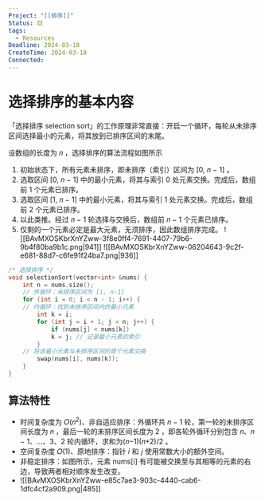 ```yaml
---
Project: "[[排序]]"
Status: 🟨
tags:
  - Resources
Deadline: 2024-03-18
CreateTime: 2024-03-18
Connected:
---
```

# 选择排序的基本内容

「选择排序 selection sort」的工作原理非常直接：开启一个循环，每轮从未排序区间选择最小的元素，将其放到已排序区间的末尾。

设数组的长度为 𝑛 ，选择排序的算法流程如图所示
1. 初始状态下，所有元素未排序，即未排序（索引）区间为 [0, 𝑛 − 1] 。
2. 选取区间 [0, 𝑛 − 1] 中的最小元素，将其与索引 0 处元素交换。完成后，数组前 1 个元素已排序。
3. 选取区间 [1, 𝑛 − 1] 中的最小元素，将其与索引 1 处元素交换。完成后，数组前 2 个元素已排序。
4. 以此类推。经过 𝑛 − 1 轮选择与交换后，数组前 𝑛 − 1 个元素已排序。
5. 仅剩的一个元素必定是最大元素，无须排序，因此数组排序完成。
![[BAvMXOSKbrXnYZww-3f8e0ff4-7691-4407-79b6-9b4f80ba9b1c.png|941]]
![[BAvMXOSKbrXnYZww-06204643-9c2f-e681-88d7-c6fe91f24ba7.png|936]]
```cpp
/* 选择排序 */
void selectionSort(vector<int> &nums) {
	int n = nums.size();
	// 外循环：未排序区间为 [i, n-1]
	for (int i = 0; i < n - 1; i++) {
	// 内循环：找到未排序区间内的最小元素
		int k = i;
		for (int j = i + 1; j < n; j++) {
			if (nums[j] < nums[k])
			k = j; // 记录最小元素的索引
		}
	// 将该最小元素与未排序区间的首个元素交换
		swap(nums[i], nums[k]);
	}
}
```

## 算法特性
- 时间复杂度为 𝑂(𝑛<sup>2</sup>)、非自适应排序：外循环共 𝑛 − 1 轮，第一轮的未排序区间长度为 𝑛 ，最后一轮的未排序区间长度为 2 ，即各轮外循环分别包含 𝑛、𝑛 − 1、…、3、2 轮内循环，求和为(𝑛−1)(𝑛+2)/2 。
- 空间复杂度 𝑂(1)、原地排序：指针 𝑖 和 𝑗 使用常数大小的额外空间。
- 非稳定排序：如图所示，元素 nums[i] 有可能被交换至与其相等的元素的右边，导致两者相对顺序发生改变。
- ![[BAvMXOSKbrXnYZww-e85c7ae3-903c-4440-cab6-1dfc4cf2a909.png|485]]

